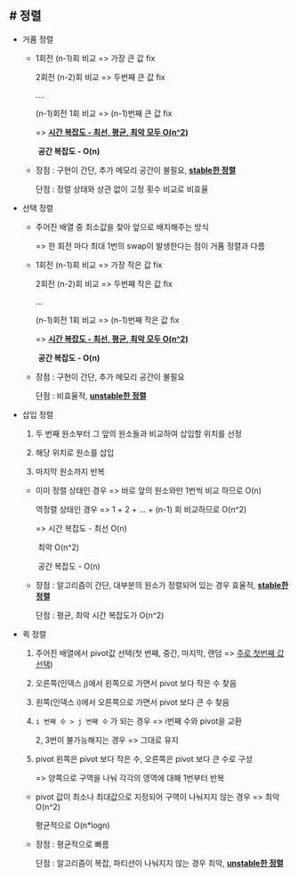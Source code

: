 ## \# 정렬



- 거품 정렬

  - 1회전 (n-1)회 비교 => 가장 큰 값 fix

    2회전 (n-2)회 비교 => 두번째 큰 값 fix

    ....

    (n-1)회전 1회 비교 => (n-1)번째 큰 값 fix

    => **<u>시간 복잡도 - 최선, 평균, 최악 모두 O(n^2)</u>** 

    ​      **공간 복잡도 - O(n)**

  - 장점 : 구현이 간단, 추가 메모리 공간이 불필요, **<u>stable한 정렬</u>**

    단점 : 정렬 상태와 상관 없이 고정 횟수 비교로 비효율



- 선택 정렬

  - 주어진 배열 중 최소값을 찾아 앞으로 배치해주는 방식

    => 한 회전 마다 최대 1번의 swap이 발생한다는 점이 거품 정렬과 다름

  - 1회전 (n-1)회 비교 => 가장 작은 값 fix

    2회전 (n-2)회 비교 => 두번째 작은 값 fix

    ...

    (n-1)회전 1회 비교 => (n-1)번째 작은 값 fix

    => **<u>시간 복잡도 - 최선, 평균, 최악 모두 O(n^2)</u>** 

    ​      **공간 복잡도 - O(n)**

  - 장점 : 구현이 간단, 추가 메모리 공간이 불필요

    단점 : 비효율적, **<u>unstable한 정렬</u>**



- 삽입 정렬

  1. 두 번째 원소부터 그 앞의 원소들과 비교하여 삽입할 위치를 선정

  2. 해당 위치로 원소를 삽입

  3. 마지막 원소까지 반복

     

  - 이미 정렬 상태인 경우 => 바로 앞의 원소와만 1번씩 비교 하므로 O(n)

    역정렬 상태인 경우 => 1 + 2 + ... + (n-1) 회 비교하므로 O(n^2)

    => 시간 복잡도 - 최선 O(n)

    ​                             최악 O(n^2)

    ​     공간 복잡도 - O(n)

  - 장점 : 알고리즘이 간단, 대부분의 원소가 정렬되어 있는 경우 효율적, **<u>stable한 정렬</u>**

    단점 : 평균, 최악 시간 복잡도가 O(n^2)



- 퀵 정렬

  1. 주어진 배열에서 pivot값 선택(첫 번째, 중간, 마지막, 랜덤 => <u>주로 첫번째 값 선택</u>)

  2. 오른쪽(인덱스 j)에서 왼쪽으로 가면서 pivot 보다 작은 수 찾음

  3. 왼쪽(인덱스 i)에서 오른쪽으로 가면서 pivot 보다 큰 수 찾음

  4. `i 번째 수 > j 번째 수` 가 되는 경우 => i번째 수와 pivot을 교환

     2, 3번이 불가능해지는 경우 => 그대로 유지

  5. pivot 왼쪽은 pivot 보다 작은 수, 오른쪽은 pivot 보다 큰 수로 구성

     => 양쪽으로 구역을 나눠 각각의 영역에 대해 1번부터 반복

  

  - pivot 값이 최소나 최대값으로 지정되어 구역이 나눠지지 않는 경우 => 최악 O(n^2)

    평균적으로 O(n*logn)

  - 장점 : 평균적으로 빠름

    단점 : 알고리즘이 복잡, 파티션이 나눠지지 않는 경우 최악, **<u>unstable한 정렬</u>**